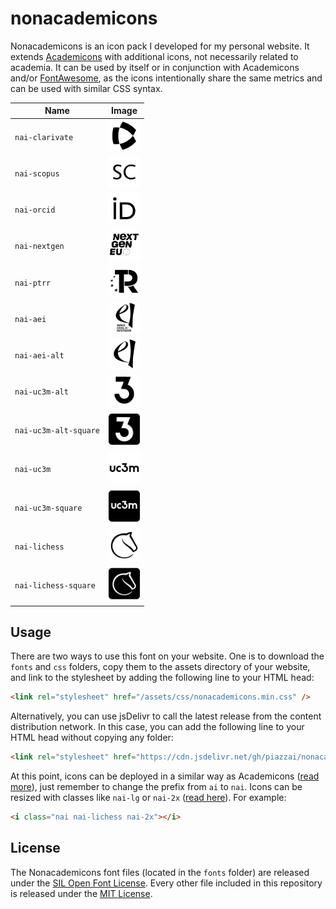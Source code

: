 # nonacademicons

Nonacademicons is an icon pack I developed for my personal website. It extends [Academicons](http://jpswalsh.github.io/academicons) with additional icons, not necessarily related to academia. It can be used by itself or in conjunction with Academicons and/or [FontAwesome](https://github.com/FortAwesome/Font-Awesome), as the icons intentionally share the same metrics and can be used with similar CSS syntax.

| Name                  | Image                                            |
| --------------------- | ------------------------------------------------ |
| `nai-clarivate`       | <img src="png/clarivate.png" width="50" />       |
| `nai-scopus`          | <img src="png/scopus.png" width="50" />          |
| `nai-orcid`           | <img src="png/orcid.png" width="50" />           |
| `nai-nextgen`         | <img src="png/nextgen.png" width="50" />         |
| `nai-ptrr`            | <img src="png/ptrr.png" width="50" />            |
| `nai-aei`             | <img src="png/aei.png" width="50" />             |
| `nai-aei-alt`         | <img src="png/aei-alt.png" width="50" />         |
| `nai-uc3m-alt`        | <img src="png/uc3m-alt.png" width="50" />        |
| `nai-uc3m-alt-square` | <img src="png/uc3m-alt-square.png" width="50" /> |
| `nai-uc3m`            | <img src="png/uc3m.png" width="50" />            |
| `nai-uc3m-square`     | <img src="png/uc3m-square.png" width="50" />     |
| `nai-lichess`         | <img src="png/lichess.png" width="50" />         |
| `nai-lichess-square`  | <img src="png/lichess-square.png" width="50" />  |

## Usage

There are two ways to use this font on your website. One is to download the `fonts` and `css` folders, copy them to the assets directory of your website, and link to the stylesheet by adding the following line to your HTML head:

```html
<link rel="stylesheet" href="/assets/css/nonacademicons.min.css" />
```

Alternatively, you can use jsDelivr to call the latest release from the content distribution network. In this case, you can add the following line to your HTML head without copying any folder:

```html
<link rel="stylesheet" href="https://cdn.jsdelivr.net/gh/piazzai/nonacademicons@v1.1.0/css/nonacademicons.min.css" />
```

At this point, icons can be deployed in a similar way as Academicons ([read more](https://jpswalsh.github.io/academicons/)), just remember to change the prefix from `ai` to `nai`. Icons can be resized with classes like `nai-lg` or `nai-2x` ([read here](https://fontawesome.com/how-to-use/on-the-web/styling/sizing-icons)). For example:

```html
<i class="nai nai-lichess nai-2x"></i>
```

## License

The Nonacademicons font files (located in the `fonts` folder) are released under the [SIL Open Font License](https://scripts.sil.org/ofl). Every other file included in this repository is released under the [MIT License](https://mit-license.org/).

